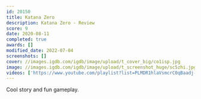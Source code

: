 ```yaml
---
id: 20150
title: Katana Zero
description: Katana Zero - Review
score: 9
date: 2020-08-11
completed: true
awards: []
modified_date: 2022-07-04
screenshots: []
cover: //images.igdb.com/igdb/image/upload/t_cover_big/co1isp.jpg
image: //images.igdb.com/igdb/image/upload/t_screenshot_huge/sc5zhi.jpg
videos: ['https://www.youtube.com/playlist?list=PLMDR1hlaVsmcrC0qBaadj-IXw_voEsPNJ']
---
```

Cool story and fun gameplay.